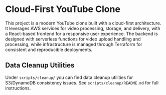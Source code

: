 # Cloud-First YouTube Clone

This project is a modern YouTube clone built with a cloud-first architecture. It leverages AWS services for video processing, storage, and delivery, with a React-based frontend for a responsive user experience. The backend is designed with serverless functions for video upload handling and processing, while infrastructure is managed through Terraform for consistent and reproducible deployments. 

## Data Cleanup Utilities

Under `scripts/cleanup/` you can find data cleanup utilities for S3/DynamoDB consistency issues.
See `scripts/cleanup/README.md` for full instructions. 